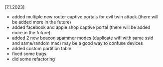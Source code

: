 [7.1.2023]
- added multiple new router captive portals for evil twin attack (there will be added more in the future)
- added facebook and apple shop captive portal (there will be added more in the future)
- added 2 new beacon spammer modes (duplicate wifi with same ssid and same/random mac) may be a good way to confuse devices
- added custom partition table
- fixed some bugs
- did some refactoring